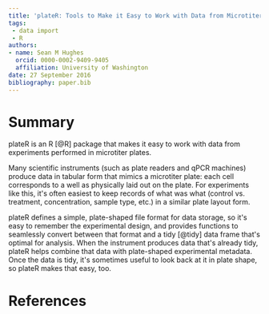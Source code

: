 ```yaml
---
title: 'plateR: Tools to Make it Easy to Work with Data from Microtiter Plates'
tags:
 - data import
 - R
authors:
- name: Sean M Hughes
  orcid: 0000-0002-9409-9405
  affiliation: University of Washington
date: 27 September 2016
bibliography: paper.bib
---
```


# Summary

plateR is an R [@R] package that makes it easy to work with data from experiments performed in microtiter plates.

Many scientific instruments (such as plate readers and qPCR machines) produce data in tabular form that mimics a microtiter plate: each cell corresponds to a well as physically laid out on the plate. For experiments like this, it's often easiest to keep records of what was what (control vs. treatment, concentration, sample type, etc.) in a similar plate layout form. 

plateR defines a simple, plate-shaped file format for data storage, so it's easy to remember the experimental design, and provides functions to seamlessly convert between that format and a tidy [@tidy] data frame that's optimal for analysis. When the instrument produces data that's already tidy, plateR helps combine that data with plate-shaped experimental metadata. Once the data is tidy, it's sometimes useful to look back at it in plate shape, so plateR makes that easy, too. 

# References
